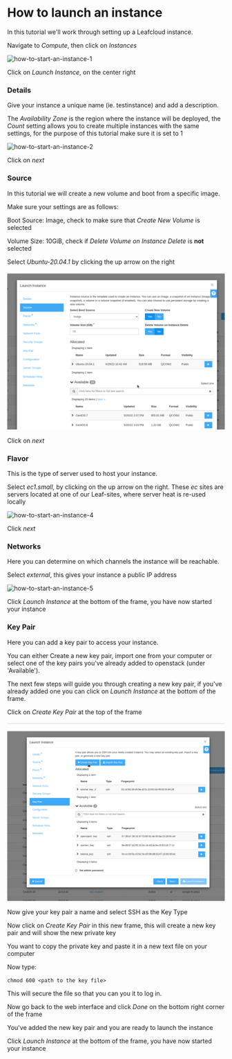# How to launch an instance

In this tutorial we'll work through setting up a Leafcloud instance. 

Navigate to *Compute*, then click on *Instances*

![how-to-start-an-instance-1](../images/how-to-start-an-instance-1.png)

Click on *Launch Instance*, on the center right

### Details

Give your instance a unique name (ie. testinstance) and add a description.

The *Availability Zone* is the region where the instance will be deployed, the *Count* setting allows you to create multiple instances with the same settings, for the purpose of this tutorial make sure it is set to 1

![how-to-start-an-instance-2](../images/how-to-start-an-instance-2.png)

Click on *next*

### Source

In this tutorial we will create a new volume and boot from a specific image.

Make sure your settings are as follows:

Boot Source: Image, check to make sure that *Create New Volume* is selected

Volume Size: 10GiB, check if *Delete Volume on Instance Delete* is **not** selected

Select *Ubuntu-20.04.1* by clicking the up arrow on the right 

![how-to-start-an-instance-3](../images/how-to-start-an-instance-3.png)

Click on *next*

### Flavor

This is the type of server used to host your instance. 

Select *ec1.small*, by clicking on the up arrow on the right. These *ec* sites are servers located at one of our Leaf-sites, where server heat is re-used locally

![how-to-start-an-instance-4](../images/how-to-start-an-instance-4.png)

Click *next*

### Networks

Here you can determine on which channels the instance will be reachable.

Select *external*, this gives your instance a public IP address

![how-to-start-an-instance-5](../images/how-to-start-an-instance-5.png)

Click *Launch Instance* at the bottom of the frame, you have now started your instance

### Key Pair

Here you can add a key pair to access your instance.

You can either Create a new key pair, import one from your computer or select one of the key pairs you've already added to openstack (under 'Available').

The next few steps will guide you through creating a new key pair, if you've already added one you can click on *Launch Instance* at the bottom of the frame.

Click on *Create Key Pair* at the top of the frame

![how-to-start-an-instance-6](../images/how-to-start-an-instance-6.png)

Now give your key pair a name and select SSH as the Key Type

Now click on *Create Key Pair* in this new frame, this will create a new key pair and will show the new private key

You want to copy the private key and paste it in a new text file on your computer

Now type:
``` shell
chmod 600 <path to the key file>
```
This will secure the file so that you can you it to log in.

Now go back to the web interface and click *Done* on the bottom right corner of the frame

You've added the new key pair and you are ready to launch the instance

Click *Launch Instance* at the bottom of the frame, you have now started your instance
